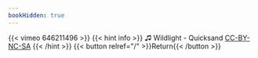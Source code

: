 ```yaml
---
bookHidden: true
---
```


{{< vimeo 646211496 >}}
{{< hint info >}}
♫ Wildlight - Quicksand [CC-BY-NC-SA](https://freemusicarchive.org/music/Wildlight/The_Tide_Remixes/Quicksand_1416)
{{< /hint >}}
{{< button relref="/" >}}Return{{< /button >}}

